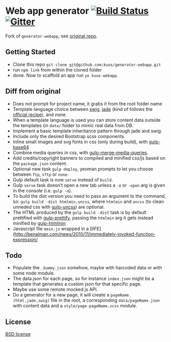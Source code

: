 # Web app generator [![Build Status](https://secure.travis-ci.org/kuus/generator-webapp.svg?branch=master)](http://travis-ci.org/kuus/generator-webapp) [![Gitter](https://img.shields.io/badge/Gitter-Join_the_Yeoman_chat_%E2%86%92-00d06f.svg)](https://gitter.im/yeoman/yeoman)

Fork of `generator-webapp`, see [original repo](https://github.com/yeoman/generator-webapp).

## Getting Started

- Clone this repo `git clone git@github.com:kuus/generator-webapp.git`
- run `npm link` from within the cloned folder
- done. Now to scaffold an app run `yo kuus-webapp`.

## Diff from original
 - Does not prompt for project name, it grabs it from the root folder name
 - Template language choice between [swig](http://paularmstrong.github.io/swig/), [jade](http://jade-lang.com/) (kind of follows the [official recipe](https://github.com/yeoman/generator-gulp-webapp/blob/master/docs/recipes/jade.md)), and none.
 - When a template language is used you can store content data outside the templates (in `data/` folder to mimic real data from DB.
 - Implement a basic template inheritance pattern through jade and swig.
 - Include only the desired Bootstrap scss components.
 - Inline small images and svg fonts in css (only during build), with [gulp-base64](https://www.npmjs.com/package/gulp-base64)
 - Combine media queries in css, with [gulp-merge-media-queries](https://www.npmjs.com/package/gulp-merge-media-queries).
 - Add credits/copyright banners to compiled and minified css/js based on the `package.json` content.
 - Optional new task `gulp deploy`, yeoman prompts to let you choose between `ftp`, `sftp` or `none`.
 - Gulp default task is now `serve` instead of `build`.
 - Gulp `serve` task doesn't open a new tab unless a `-o` or `-open` arg is given in the console (i.e. `gulp -o`).
 - To build the dist version you need to pass an argument to the command, so: `gulp build -dist htmlmin,uncss`, where `htmlmin` and `uncss` (to clean unneded css with [gulp-uncss](https://www.npmjs.com/package/gulp-uncss)) are optional.
 - The HTML produced by the `gulp build -dist` task is by default prettified with [gulp-prettify](https://www.npmjs.com/package/gulp-prettify), passing the `htmlmin` arg it gets instead minified by [gulp-htmlmin](https://www.npmjs.com/package/gulp-htmlmin)
 - Javascript file `main.js` wrapped in a [IIFE](http://benalman.com/news/2010/11/immediately-invoked-function-expression/

## Todo
 - Populate the `_dummy.json` somehow, maybe with harcoded data or with some node module.
 - The data.json for each page, so for instance `index.json` might be a template that generates a custom json for that specific page.
 - Maybe use some remote mocked js API.
 - Do a generator for a new page, it will create a `pageName.(html,jade,swig)` file in the root, a corresponding `data/pageName.json` with content data and a `style/page-pageName.scss` module.

## License

[BSD license](http://opensource.org/licenses/bsd-license.php)
